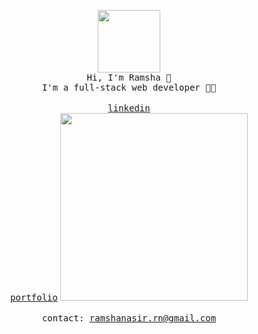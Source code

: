 <p align="center">
  <img src="https://media-exp1.licdn.com/dms/image/C5603AQF8flKGY9R3ug/profile-displayphoto-shrink_800_800/0/1599613738372?e=1619654400&v=beta&t=mn0WapTZh4wMzF_aysklKyV0_Lf4DqiqZPKELFcLHLg" width="100px;">
  </br>
  <samp>
    Hi, I'm Ramsha 👋
    </br>
    I'm a full-stack web developer 👩‍💻
    <br/>
  </samp>
  </br>
  <a href="https://www.linkedin.com/in/ramshanasir14/" target="_blank"><samp>linkedin</samp></a>
  </br>
  <a href="https://portfolio-n87yhucqy.vercel.app/" target="_blank"><samp>portfolio</samp></a>
  </div>
  <img src="https://encrypted-tbn0.gstatic.com/images?q=tbn:ANd9GcTi5gdBjXzNsfkStZwJQ0XYO4vcO3VOlvlJOg&usqp=CAU" width="300px">
  </br>
  </br>
  <samp>
      contact: <a href="ramshanasir.rn@gmail.com">ramshanasir.rn@gmail.com</a>
  </samp>
</p>                                                                      
                                                     


                                                                        


                                             
